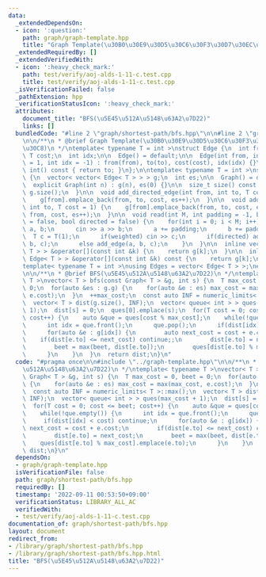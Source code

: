 ```yaml
---
data:
  _extendedDependsOn:
  - icon: ':question:'
    path: graph/graph-template.hpp
    title: "Graph Template(\u30B0\u30E9\u30D5\u30C6\u30F3\u30D7\u30EC\u30FC\u30C8)"
  _extendedRequiredBy: []
  _extendedVerifiedWith:
  - icon: ':heavy_check_mark:'
    path: test/verify/aoj-alds-1-11-c.test.cpp
    title: test/verify/aoj-alds-1-11-c.test.cpp
  _isVerificationFailed: false
  _pathExtension: hpp
  _verificationStatusIcon: ':heavy_check_mark:'
  attributes:
    document_title: "BFS(\u5E45\u512A\u5148\u63A2\u7D22)"
    links: []
  bundledCode: "#line 2 \"graph/shortest-path/bfs.hpp\"\n\n#line 2 \"graph/graph-template.hpp\"\
    \n\n/**\n * @brief Graph Template(\u30B0\u30E9\u30D5\u30C6\u30F3\u30D7\u30EC\u30FC\
    \u30C8)\n */\ntemplate< typename T = int >\nstruct Edge {\n  int from, to;\n \
    \ T cost;\n  int idx;\n\n  Edge() = default;\n\n  Edge(int from, int to, T cost\
    \ = 1, int idx = -1) : from(from), to(to), cost(cost), idx(idx) {}\n\n  operator\
    \ int() const { return to; }\n};\n\ntemplate< typename T = int >\nstruct Graph\
    \ {\n  vector< vector< Edge< T > > > g;\n  int es;\n\n  Graph() = default;\n\n\
    \  explicit Graph(int n) : g(n), es(0) {}\n\n  size_t size() const {\n    return\
    \ g.size();\n  }\n\n  void add_directed_edge(int from, int to, T cost = 1) {\n\
    \    g[from].emplace_back(from, to, cost, es++);\n  }\n\n  void add_edge(int from,\
    \ int to, T cost = 1) {\n    g[from].emplace_back(from, to, cost, es);\n    g[to].emplace_back(to,\
    \ from, cost, es++);\n  }\n\n  void read(int M, int padding = -1, bool weighted\
    \ = false, bool directed = false) {\n    for(int i = 0; i < M; i++) {\n      int\
    \ a, b;\n      cin >> a >> b;\n      a += padding;\n      b += padding;\n    \
    \  T c = T(1);\n      if(weighted) cin >> c;\n      if(directed) add_directed_edge(a,\
    \ b, c);\n      else add_edge(a, b, c);\n    }\n  }\n\n  inline vector< Edge<\
    \ T > > &operator[](const int &k) {\n    return g[k];\n  }\n\n  inline const vector<\
    \ Edge< T > > &operator[](const int &k) const {\n    return g[k];\n  }\n};\n\n\
    template< typename T = int >\nusing Edges = vector< Edge< T > >;\n#line 4 \"graph/shortest-path/bfs.hpp\"\
    \n\n/**\n * @brief BFS(\u5E45\u512A\u5148\u63A2\u7D22)\n */\ntemplate< typename\
    \ T >\nvector< T > bfs(const Graph< T > &g, int s) {\n  T max_cost = 0, beet =\
    \ 0;\n  for(auto &es : g.g) {\n    for(auto &e : es) max_cost = max(max_cost,\
    \ e.cost);\n  }\n  ++max_cost;\n  const auto INF = numeric_limits< T >::max();\n\
    \  vector< T > dist(g.size(), INF);\n  vector< queue< int > > ques(max_cost +\
    \ 1);\n  dist[s] = 0;\n  ques[0].emplace(s);\n  for(T cost = 0; cost <= beet;\
    \ cost++) {\n    auto &que = ques[cost % max_cost];\n    while(!que.empty()) {\n\
    \      int idx = que.front();\n      que.pop();\n      if(dist[idx] < cost) continue;\n\
    \      for(auto &e : g[idx]) {\n        auto next_cost = cost + e.cost;\n    \
    \    if(dist[e.to] <= next_cost) continue;;\n        dist[e.to] = next_cost;\n\
    \        beet = max(beet, dist[e.to]);\n        ques[dist[e.to] % max_cost].emplace(e.to);\n\
    \      }\n    }\n  }\n  return dist;\n}\n"
  code: "#pragma once\n\n#include \"../graph-template.hpp\"\n\n/**\n * @brief BFS(\u5E45\
    \u512A\u5148\u63A2\u7D22)\n */\ntemplate< typename T >\nvector< T > bfs(const\
    \ Graph< T > &g, int s) {\n  T max_cost = 0, beet = 0;\n  for(auto &es : g.g)\
    \ {\n    for(auto &e : es) max_cost = max(max_cost, e.cost);\n  }\n  ++max_cost;\n\
    \  const auto INF = numeric_limits< T >::max();\n  vector< T > dist(g.size(),\
    \ INF);\n  vector< queue< int > > ques(max_cost + 1);\n  dist[s] = 0;\n  ques[0].emplace(s);\n\
    \  for(T cost = 0; cost <= beet; cost++) {\n    auto &que = ques[cost % max_cost];\n\
    \    while(!que.empty()) {\n      int idx = que.front();\n      que.pop();\n \
    \     if(dist[idx] < cost) continue;\n      for(auto &e : g[idx]) {\n        auto\
    \ next_cost = cost + e.cost;\n        if(dist[e.to] <= next_cost) continue;;\n\
    \        dist[e.to] = next_cost;\n        beet = max(beet, dist[e.to]);\n    \
    \    ques[dist[e.to] % max_cost].emplace(e.to);\n      }\n    }\n  }\n  return\
    \ dist;\n}\n"
  dependsOn:
  - graph/graph-template.hpp
  isVerificationFile: false
  path: graph/shortest-path/bfs.hpp
  requiredBy: []
  timestamp: '2022-09-11 00:53:50+09:00'
  verificationStatus: LIBRARY_ALL_AC
  verifiedWith:
  - test/verify/aoj-alds-1-11-c.test.cpp
documentation_of: graph/shortest-path/bfs.hpp
layout: document
redirect_from:
- /library/graph/shortest-path/bfs.hpp
- /library/graph/shortest-path/bfs.hpp.html
title: "BFS(\u5E45\u512A\u5148\u63A2\u7D22)"
---
```

